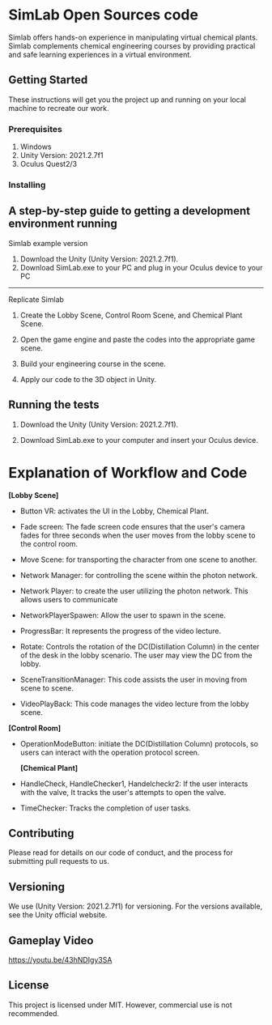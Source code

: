 # SimLab Open Sources code 
Simlab offers hands-on experience in manipulating virtual chemical plants. Simlab complements chemical engineering courses by providing practical and safe learning experiences in a virtual environment.

## Getting Started
These instructions will get you the project up and running on your local machine to recreate our work. 

### Prerequisites

1. Windows 
2. Unity Version: 2021.2.7f1
3. Oculus Quest2/3

### Installing

A step-by-step guide to getting a development environment running
-----------------------------------------------------------------------------------------

Simlab example version 

1. Download the Unity (Unity Version: 2021.2.7f1). 
2. Download SimLab.exe to your PC and plug in your Oculus device to your PC

-------------------------------------------------------------------------------------------

Replicate Simlab

1. Create the Lobby Scene, Control Room Scene, and Chemical Plant Scene.

2. Open the game engine and paste the codes into the appropriate game scene.

3. Build your engineering course in the scene.

4. Apply our code to the 3D object in Unity. 


## Running the tests

1. Download the Unity (Unity Version: 2021.2.7f1). 

2. Download SimLab.exe to your computer and insert your Oculus device.

# Explanation of Workflow and Code 

**[Lobby Scene]** 

- Button VR: activates the UI in the Lobby, Chemical Plant.
    
- Fade screen: The fade screen code ensures that the user's camera fades for three seconds when the user moves from the lobby scene to the control room. 

- Move Scene: for transporting the character from one scene to another.

- Network Manager: for controlling the scene within the photon network. 

- Network Player: to create the user utilizing the photon network. This allows users to communicate

- NetworkPlayerSpawen: Allow the user to spawn in the scene.

- ProgressBar: It represents the progress of the video lecture.

- Rotate: Controls the rotation of the DC(Distillation Column) in the center of the desk in the lobby scenario. The user may view the DC from the lobby.  

- SceneTransitionManager: This code assists the user in moving from scene to scene.

- VideoPlayBack: This code manages the video lecture from the lobby scene.

 **[Control Room]**

- OperationModeButton: initiate the DC(Distillation Column) protocols, so users can interact with the operation protocol screen.

  **[Chemical Plant]**


- HandleCheck, HandleChecker1, Handelcheckr2: If the user interacts with the valve, It tracks the user's attempts to open the valve. 

- TimeChecker: Tracks the completion of user tasks.


## Contributing

Please read for details on our code of conduct, and the process for submitting pull requests to us.

## Versioning

We use (Unity Version: 2021.2.7f1) for versioning. For the versions available, see the Unity official website.

## Gameplay Video
https://youtu.be/43hNDIgy3SA   

## License

This project is licensed under MIT. However, commercial use is not recommended. 




  

